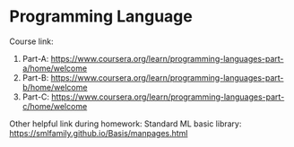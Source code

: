 # Programming Language

Course link:
1. Part-A: https://www.coursera.org/learn/programming-languages-part-a/home/welcome
2. Part-B: https://www.coursera.org/learn/programming-languages-part-b/home/welcome
3. Part-C: https://www.coursera.org/learn/programming-languages-part-c/home/welcome

Other helpful link during homework: 
Standard ML basic library: https://smlfamily.github.io/Basis/manpages.html
